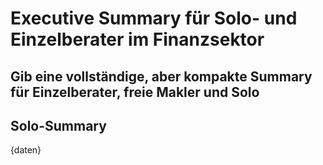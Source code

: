 <!-- summary_solo.md -->
# Executive Summary für Solo- und Einzelberater im Finanzsektor

Gib eine vollständige, aber kompakte Summary für Einzelberater, freie Makler und Solo
---

## Solo-Summary

{daten}